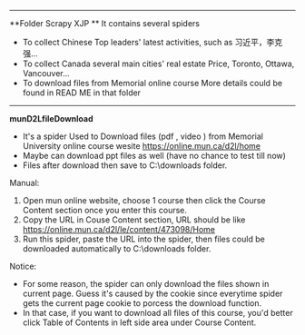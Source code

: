 ---------------------------------------------------------------------------------------------------------------------------------------------
**Folder Scrapy XJP **
It contains several spiders
  - To collect Chinese Top leaders' latest activities, such as 习近平，李克强...
  - To collect Canada several main cities' real estate Price, Toronto, Ottawa, Vancouver...
  - To download files from Memorial online course 
More details could be found in READ ME in that folder
---------------------------------------------------------------------------------------------------------------------------------------------

**munD2LfileDownload** 
- It's a spider Used to Download files (pdf , video ) from Memorial University online course wesite https://online.mun.ca/d2l/home
- Maybe can download ppt files as well (have no chance to test till now)
- Files after download then save to C:\downloads folder.

Manual:
1. Open mun online website, choose 1 course then click the Course Content section once you enter this course.
2. Copy the URL in Couse Content section, URL should be like https://online.mun.ca/d2l/le/content/473098/Home
3. Run this spider, paste the URL into the spider, then files could be downloaded automatically to C:\downloads folder.

Notice: 
- For some reason, the spider can only download the files shown in current page. Guess it's caused by the cookie since everytime spider gets the current page cookie to porcess the download function.
- In that case, if you want to download all files of this course, you'd better click Table of Contents in left side area under Course Content.
